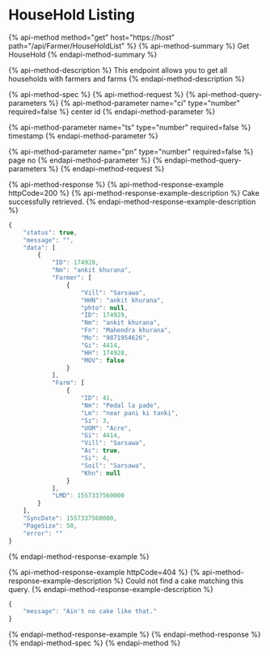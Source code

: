 # HouseHold Listing

{% api-method method="get" host="https://host" path="/api/Farmer/HouseHoldList" %}
{% api-method-summary %}
Get HouseHold
{% endapi-method-summary %}

{% api-method-description %}
This endpoint allows you to get all households with farmers and farms
{% endapi-method-description %}

{% api-method-spec %}
{% api-method-request %}
{% api-method-query-parameters %}
{% api-method-parameter name="ci" type="number" required=false %}
center id
{% endapi-method-parameter %}

{% api-method-parameter name="ts" type="number" required=false %}
timestamp
{% endapi-method-parameter %}

{% api-method-parameter name="pn" type="number" required=false %}
page no
{% endapi-method-parameter %}
{% endapi-method-query-parameters %}
{% endapi-method-request %}

{% api-method-response %}
{% api-method-response-example httpCode=200 %}
{% api-method-response-example-description %}
Cake successfully retrieved.
{% endapi-method-response-example-description %}

```javascript
{
    "status": true,
    "message": "",
    "data": [
        {
            "ID": 174928,
            "Nm": "ankit khurana",
            "Farmer": [
                {
                    "Vill": "Sarsawa",
                    "HHN": "ankit khurana",
                    "phto": null,
                    "ID": 174929,
                    "Nm": "ankit khurana",
                    "Fn": "Mahendra khurana",
                    "Mo": "9871954626",
                    "Gi": 4414,
                    "HH": 174928,
                    "MOV": false
                }
            ],
            "Farm": [
                {
                    "ID": 41,
                    "Nm": "Pedal la pade",
                    "Lm": "near pani ki tanki",
                    "Sz": 3,
                    "UOM": "Acre",
                    "Gi": 4414,
                    "Vill": "Sarsawa",
                    "Ac": true,
                    "Si": 4,
                    "Soil": "Sarsawa",
                    "Khn": null
                }
            ],
            "LMD": 1557337560000
        }
    ],
    "SyncDate": 1557337560000,
    "PageSize": 50,
    "error": ""
}
```
{% endapi-method-response-example %}

{% api-method-response-example httpCode=404 %}
{% api-method-response-example-description %}
Could not find a cake matching this query.
{% endapi-method-response-example-description %}

```javascript
{
    "message": "Ain't no cake like that."
}
```
{% endapi-method-response-example %}
{% endapi-method-response %}
{% endapi-method-spec %}
{% endapi-method %}



